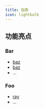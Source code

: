 ```yaml
---
title: 指南
icon: lightbulb
---
```


## 功能亮点

### Bar

- [baz](bar/baz.md)
- [baz](bar/Java8新特性.md)
- ...

### Foo

- [ray](foo/ray.md)
- ...
